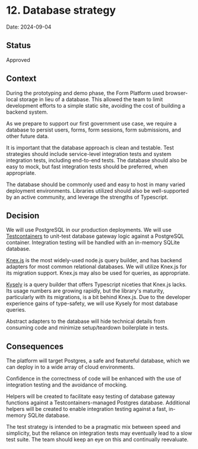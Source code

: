 # 12. Database strategy

Date: 2024-09-04

## Status

Approved

## Context

During the prototyping and demo phase, the Form Platform used browser-local storage in lieu of a database. This allowed the team to limit development efforts to a simple static site, avoiding the cost of building a backend system.

As we prepare to support our first government use case, we require a database to persist users, forms, form sessions, form submissions, and other future data.

It is important that the database approach is clean and testable. Test strategies should include service-level integration tests and system integration tests, including end-to-end tests. The database should also be easy to mock, but fast integration tests should be preferred, when appropriate.

The database should be commonly used and easy to host in many varied deployment environments. Libraries utilized should also be well-supported by an active community, and leverage the strengths of Typescript.

## Decision

We will use PostgreSQL in our production deployments. We will use [Testcontainers](https://testcontainers.com/) to unit-test database gateway logic against a PostgreSQL container. Integration testing will be handled with an in-memory SQLite database.

[Knex.js](https://knexjs.org/) is the most widely-used node.js query builder, and has backend adapters for most common relational databases. We will utilize Knex.js for its migration support. Knex.js may also be used for queries, as appropriate.

[Kysely](https://kysely.dev/) is a query builder that offers Typescript niceties that Knex.js lacks. Its usage numbers are growing rapidly, but the library's maturity, particularly with its migrations, is a bit behind Knex.js. Due to the developer experience gains of type-safety, we will use Kysely for most database queries.

Abstract adapters to the database will hide technical details from consuming code and minimize setup/teardown boilerplate in tests.

## Consequences

The platform will target Postgres, a safe and featureful database, which we can deploy in to a wide array of cloud environments.

Confidence in the correctness of code will be enhanced with the use of integration testing and the avoidance of mocking.

Helpers will be created to facilitate easy testing of database gateway functions against a Testcontainers-managed Postgres database. Additional helpers will be created to enable integration testing against a fast, in-memory SQLite database.

The test strategy is intended to be a pragmatic mix between speed and simplicity, but the reliance on integration tests may eventually lead to a slow test suite. The team should keep an eye on this and continually reevaluate.
